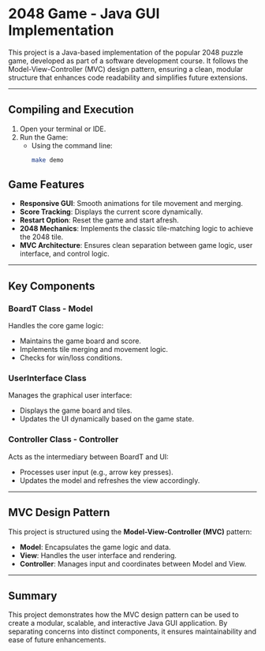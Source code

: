 # 2048 Game - Java GUI Implementation

This project is a Java-based implementation of the popular 2048 puzzle game, developed as part of a software development course. It follows the Model-View-Controller (MVC) design pattern, ensuring a clean, modular structure that enhances code readability and simplifies future extensions.

---

## Compiling and Execution

1. Open your terminal or IDE.
2. Run the Game:
   - Using the command line:
     ```bash
     make demo
     ```

## Game Features

- **Responsive GUI**: Smooth animations for tile movement and merging.
- **Score Tracking**: Displays the current score dynamically.
- **Restart Option**: Reset the game and start afresh.
- **2048 Mechanics**: Implements the classic tile-matching logic to achieve the 2048 tile.
- **MVC Architecture**: Ensures clean separation between game logic, user interface, and control logic.

---

## Key Components

### BoardT Class - Model

Handles the core game logic:

- Maintains the game board and score.
- Implements tile merging and movement logic.
- Checks for win/loss conditions.

### UserInterface Class

Manages the graphical user interface:

- Displays the game board and tiles.
- Updates the UI dynamically based on the game state.

### Controller Class - Controller

Acts as the intermediary between BoardT and UI:

- Processes user input (e.g., arrow key presses).
- Updates the model and refreshes the view accordingly.

---

## MVC Design Pattern

This project is structured using the **Model-View-Controller (MVC)** pattern:

- **Model**: Encapsulates the game logic and data.
- **View**: Handles the user interface and rendering.
- **Controller**: Manages input and coordinates between Model and View.

---

## Summary

This project demonstrates how the MVC design pattern can be used to create a modular, scalable, and interactive Java GUI application. By separating concerns into distinct components, it ensures maintainability and ease of future enhancements.



